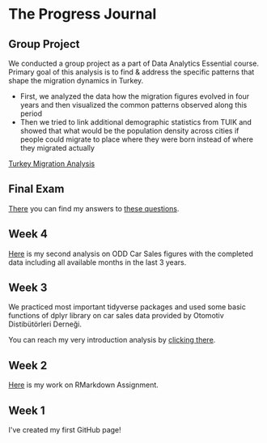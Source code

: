 # The Progress Journal

## Group Project
We conducted a group project as a part of Data Analytics Essential course. Primary goal of this analysis is to find & address the specific patterns that shape the migration dynamics in Turkey.
- First, we analyzed the data how the migration figures evolved in four years and then visualized the common patterns observed along this period
- Then we tried to link additional demographic statistics from TUIK and showed that what would be the population density across cities if people could migrate to place where they were born instead of where they migrated actually

[Turkey Migration Analysis](final.html)

## Final Exam
[There](R_final.pdf) you can find my answers to [these questions](final.pdf).


## Week 4
[Here](ODD_part2.html) is my second analysis on ODD Car Sales figures with the completed data including all available months in the last 3 years.

## Week 3
We practiced most important tidyverse packages and used some basic functions of dplyr library on car sales data provided by Otomotiv Distibütörleri Derneği.

You can reach my very introduction analysis by [clicking there](Assignment2.html).

## Week 2
[Here](Assignment1.html) is my work on RMarkdown Assignment.

## Week 1
I've created my first GitHub page!
